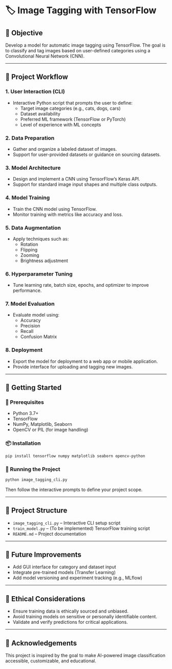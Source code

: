 
# 🏷️ Image Tagging with TensorFlow

## 🎯 Objective
Develop a model for automatic image tagging using TensorFlow. The goal is to classify and tag images based on user-defined categories using a Convolutional Neural Network (CNN).

---

## 🧩 Project Workflow

### 1. **User Interaction (CLI)**
- Interactive Python script that prompts the user to define:
  - Target image categories (e.g., cats, dogs, cars)
  - Dataset availability
  - Preferred ML framework (TensorFlow or PyTorch)
  - Level of experience with ML concepts

### 2. **Data Preparation**
- Gather and organize a labeled dataset of images.
- Support for user-provided datasets or guidance on sourcing datasets.

### 3. **Model Architecture**
- Design and implement a CNN using TensorFlow’s Keras API.
- Support for standard image input shapes and multiple class outputs.

### 4. **Model Training**
- Train the CNN model using TensorFlow.
- Monitor training with metrics like accuracy and loss.

### 5. **Data Augmentation**
- Apply techniques such as:
  - Rotation
  - Flipping
  - Zooming
  - Brightness adjustment

### 6. **Hyperparameter Tuning**
- Tune learning rate, batch size, epochs, and optimizer to improve performance.

### 7. **Model Evaluation**
- Evaluate model using:
  - Accuracy
  - Precision
  - Recall
  - Confusion Matrix

### 8. **Deployment**
- Export the model for deployment to a web app or mobile application.
- Provide interface for uploading and tagging new images.

---

## 🚀 Getting Started

### 🔧 Prerequisites
- Python 3.7+
- TensorFlow
- NumPy, Matplotlib, Seaborn
- OpenCV or PIL (for image handling)

### 📦 Installation
```bash
pip install tensorflow numpy matplotlib seaborn opencv-python
```

### 🏃 Running the Project
```bash
python image_tagging_cli.py
```
Then follow the interactive prompts to define your project scope.

---

## 📂 Project Structure

- `image_tagging_cli.py` – Interactive CLI setup script
- `train_model.py` – (To be implemented) TensorFlow training script
- `README.md` – Project documentation

---

## 🧠 Future Improvements
- Add GUI interface for category and dataset input
- Integrate pre-trained models (Transfer Learning)
- Add model versioning and experiment tracking (e.g., MLflow)

---

## 📌 Ethical Considerations
- Ensure training data is ethically sourced and unbiased.
- Avoid training models on sensitive or personally identifiable content.
- Validate and verify predictions for critical applications.

---

## 👏 Acknowledgements
This project is inspired by the goal to make AI-powered image classification accessible, customizable, and educational.
